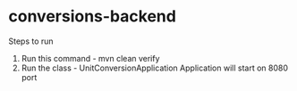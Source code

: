 # conversions-backend
Steps to run
1. Run this command - mvn clean verify
2. Run the class - UnitConversionApplication
Application will start on 8080 port
